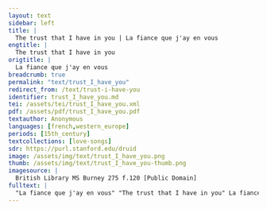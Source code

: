 ```yaml
---
layout: text
sidebar: left
title: |
  The trust that I have in you | La fiance que j'ay en vous
engtitle: |
  The trust that I have in you
origtitle: |
  La fiance que j'ay en vous
breadcrumb: true
permalink: "text/trust_I_have_you"
redirect_from: /text/trust-i-have-you
identifier: trust_I_have_you.md
tei: /assets/tei/trust_I_have_you.xml
pdf: /assets/pdf/trust_I_have_you.pdf
textauthor: Anonymous
languages: [french,western_europe]
periods: [15th_century]
textcollections: [love-songs]
sdr: https://purl.stanford.edu/druid 
image: /assets/img/text/trust_I_have_you.png
thumb: /assets/img/text/trust_I_have_you-thumb.png
imagesource: |
  British Library MS Burney 275 f.120 [Public Domain]
fulltext: |
  "La fiance que j'ay en vous" "The trust that I have in you" La fiance que j'ay en vous The trust that I have in you Mon amy sans ung autre eslire my love, without wanting to choose anyone else, Me fait oublier le martire makes me forget the torture Que Jay et tout mon grant courroux that I suffer and all my great anguish. Car une foiz nous verrons nous For one day we will see each other Mais quest ce qui le me fait dire  But what is it that tells me that? La fiance The trust Pardieu voire et maugre tous By God! Truly, despite all Ceulx qui ont voulu contredire those who wanted to deny it, Autre que dieu ne nous puet nuyre no one but God can do us harm Car a ce Jay tout mon recours because all my strength comes from this: La fiance The trust  = transcription  = translation     
---
```

